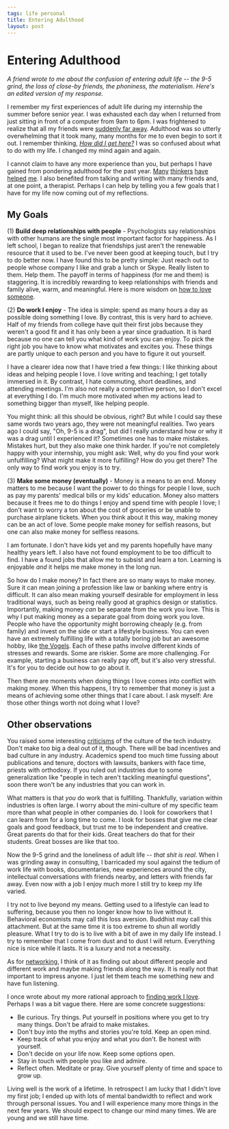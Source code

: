 ```yaml
--- 
tags: life personal
title: Entering Adulthood
layout: post
---
```


# Entering Adulthood

_A friend wrote to me about the confusion of entering adult life -- the 9-5 grind, the loss of close-by friends, the phoniness, the materialism. Here's an edited version of my response._

I remember my first experiences of adult life during my internship the summer before senior year. I was exhausted each day when I returned from just sitting in front of a computer from 9am to 6pm. I was frightened to realize that all my friends were [suddenly far away][lcd]. Adulthood was so utterly overwhelming that it took many, many months for me to even begin to sort it out. I remember thinking, [_How did I get here?_][talkingheads] I was so confused about what to do with my life. I changed my mind again and again. 

[lcd]: http://open.spotify.com/track/2Ud3deeqLAG988pfW0Kwcl
[talkingheads]: http://open.spotify.com/track/2WM63pILSg6VzgCnu0OU6K

I cannot claim to have any more experience than you, but perhaps I have gained from pondering adulthood for the past year.  [Many][kahneman] [thinkers][aurelius] [have][trunk] [helped][dfw] [me][graham]. I also benefited from talking and writing with many friends and, at one point, a therapist. Perhaps I can help by telling you a few goals that I have for my life now coming out of my reflections. 

[trunk]: http://blog.penelopetrunk.com/
[graham]: http://www.paulgraham.com/love.html
[kahneman]: https://www.youtube.com/watch?v=XgRlrBl-7Yg
[aurelius]: http://www.amazon.com/The-Emperors-Handbook-Translation-Meditations/dp/0743233832
[dfw]: http://moreintelligentlife.com/story/david-foster-wallace-in-his-own-words

## My Goals

(1) **Build deep relationships with people** - Psychologists say relationships with other humans are the single most important factor for happiness. As I left school, I began to realize that friendships just aren't the renewable resource that it used to be. I've never been good at keeping touch, but I try to do better now. I have found this to be pretty simple: Just reach out to people whose company I like and grab a lunch or Skype. Really listen to them. Help them. The payoff in terms of happiness (for me and them) is staggering. It is incredibly rewarding to keep relationships with friends and family alive, warm, and meaningful. Here is more wisdom on [how to love someone][hahn].

[hahn]: http://ajaytao2010.files.wordpress.com/2012/08/true-love-thich-nhat-hanh.pdf

(2) **Do work I enjoy** - The idea is simple: spend as many hours a day as possible doing something I love. By contrast, this is very hard to achieve. Half of my friends from college have quit their first jobs because they weren't a good fit and it has only been a year since graduation. It is hard because no one can tell you what kind of work you can enjoy. To pick the right job you have to know what motivates and excites you. These things are partly unique to each person and you have to figure it out yourself. 

I have a clearer idea now that I have tried a few things: I like thinking about ideas and helping people I love. I love writing and teaching; I get totally immersed in it. By contrast, I hate commuting, short deadlines, and attending meetings. I'm also not really a competitive person, so I don't excel at everything I do. I'm much more motivated when my actions lead to something bigger than myself, like helping people. 

You might think: all this should be obvious, right? But while I could say these same words two years ago, they were not meaningful realities. Two years ago I could say, "Oh, 9-5 is a drag", but did I really understand how or why it was a drag until I experienced it? Sometimes one has to make mistakes. Mistakes hurt, but they also make one think harder. If you're not completely happy with your internship, you might ask: Well, why do you find your work unfulfilling? What might make it more fulfilling? How do you get there? The only way to find work you enjoy is to try. 

(3) **Make some money (eventually)** - Money is a means to an end. Money matters to me because I want the power to do things for people I love, such as pay my parents' medical bills or my kids' education. Money also matters because it frees me to do things I enjoy and spend time with people I love; I don't want to worry a ton about the cost of groceries or be unable to purchase airplane tickets. When you think about it this way, making money can be an act of love. Some people make money for selfish reasons, but one can also make money for selfless reasons. 

I am fortunate. I don't have kids yet and my parents hopefully have many healthy years left.  I also have not found employment to be too difficult to find. I have a found jobs that allow me to subsist and learn a ton. Learning is enjoyable _and_ it helps me make money in the long run. 

So how do I make money? In fact there are so many ways to make money. Sure it can mean joining a profession like law or banking where entry is difficult. It can also mean making yourself desirable for employment in less traditional ways, such as being really good at graphics design or statistics. Importantly, making money _can_ be separate from the work you love. This is why I put making money as a separate goal from doing work you love. People who have the opportunity might borrowing cheaply (e.g. from family) and invest on the side or start a lifestyle business. You can even have an extremely fulfilling life with a totally boring job but an awesome hobby, like [the Vogels][vogels]. Each of these paths involve different kinds of stresses and rewards. Some are riskier. Some are more challenging. For example, starting a business can really pay off, but it's also very stressful. It's for you to decide out how to go about it. 

[vogels]: http://www.blouinartinfo.com/news/story/815597/remembering-herbert-vogel-the-postman-who-amassed-one-of-americas-greatest-art-collections

Then there are moments when doing things I love comes into conflict with making money. When this happens, I try to remember that money is just a means of achieving some other things that I care about. I ask myself: Are those other things worth not doing what I love? 

## Other observations

You raised some interesting [criticisms][mit] of the culture of the tech industry. Don't make too big a deal out of it, though. There will be bad incentives and bad culture in any industry. Academics spend too much time fussing about publications and tenure, doctors with lawsuits, bankers with face time, priests with orthodoxy. If you ruled out industries due to some generalization like "people in tech aren't tackling meaningful questions", soon there won't be any industries that you can work in. 

[mit]: http://miter.mit.edu/the-unexotic-underclass/

What matters is that _you_ do work that is fulfilling. Thankfully, variation within industries is often large. I worry about the mini-culture of my specific team more than what people in other companies do. I look for coworkers that I can learn from for a long time to come. I look for bosses that give me clear goals and good feedback, but trust me to be independent and creative. Great parents do that for their kids. Great teachers do that for their students. Great bosses are like that too. 

Now the 9-5 grind and the loneliness of adult life -- _that shit is real_. When I was grinding away in consulting, I barricaded my soul against the tedium of work life with books, documentaries, new experiences around the city, intellectual conversations with friends nearby, and letters with friends far away. Even now with a job I enjoy much more I still try to keep my life varied. 

I try not to live beyond my means. Getting used to a lifestyle can lead to suffering, because you then no longer know how to live without it. Behavioral economists may call this loss aversion. Buddhist may call this attachment. But at the same time it is too extreme to shun all worldly pleasure. What I try to do is to live with a bit of awe in my daily life instead. I try to remember that I come from dust and to dust I will return. Everything nice is nice while it lasts. It is a luxury and not a necessity. 

As for [networking][networking], I think of it as finding out about different people and different work and maybe making friends along the way. It is really not that important to impress anyone. I just let them teach me something new and have fun listening. 

[networking]: http://mbwong.com/2013/03/10/misperceptions-about-professional-networking.html

I once wrote about my more rational approach to [finding work I love][love]. Perhaps I was a bit vague there. Here are some concrete suggestions: 

* Be curious. Try things. Put yourself in positions where you get to try many things. Don't be afraid to make mistakes. 
* Don't buy into the myths and stories you're told. Keep an open mind. 
* Keep track of what you enjoy and what you don't. Be honest with yourself.
* Don't decide on your life now. Keep some options open. 
* Stay in touch with people you like and admire.  
* Reflect often. Meditate or pray. Give yourself plenty of time and space to grow up. 

[love]: http://mbwong.com/2012/12/01/finding-a-calling.html

Living well is the work of a lifetime.  In retrospect I am lucky that I didn't love my first job; I ended up with lots of mental bandwidth to reflect and work through personal issues. You and I will experience many more things in the next few years. We should expect to change our mind many times. We are young and we still have time. 
